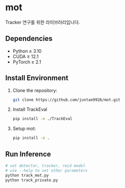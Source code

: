 # mot

Tracker 연구를 위한 라이브러리입니다.

## Dependencies

- Python ≥ 3.10
- CUDA ≥ 12.1
- PyTorch ≥ 2.1

## Install Environment

1. Clone the repository:

    ```bash
    git clone https://github.com/juntae9926/mot.git
    ```

2. Install TrackEval
    ```bash
    pip install -e ./TrackEval
    ```

6. Setup mot:

    ```bash
    pip install -e .
    ```

## Run Inference
```bash
# set detector, tracker, reid model
# use --help to set other parameters
python track_mot.py
python track_private.py
```
